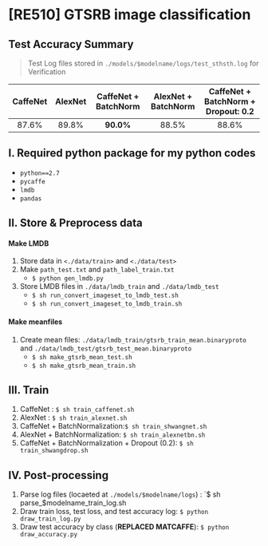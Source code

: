 # [RE510] GTSRB image classification
## Test Accuracy Summary
> Test Log files stored in `./models/$modelname/logs/test_sthsth.log` for Verification

| CaffeNet | AlexNet | CaffeNet + BatchNorm | AlexNet + BatchNorm | CaffeNet + BatchNorm + Dropout: 0.2 |
| :---: | :---: | :---: | :---: | :---: |
| 87.6% | 89.8% | __90.0%__ | 88.5% | 88.6% |


## I. Required python package for my python codes
* `python==2.7`
* `pycaffe`
* `lmdb`
* `pandas`

## II. Store & Preprocess data

#### Make LMDB
1. Store data in `<./data/train>` and `<./data/test>`
2. Make `path_test.txt` and `path_label_train.txt`
    * `$ python gen_lmdb.py`
3. Store LMDB files in `./data/lmdb_train` and `./data/lmdb_test`
    * `$ sh run_convert_imageset_to_lmdb_test.sh`  
    * `$ sh run_convert_imageset_to_lmdb_train.sh`

#### Make meanfiles
1. Create mean files: `./data/lmdb_train/gtsrb_train_mean.binaryproto` and `./data/lmdb_test/gtsrb_test_mean.binaryproto`
    * `$ sh make_gtsrb_mean_test.sh`
    * `$ sh make_gtsrb_mean_train.sh`

## III. Train
1. CaffeNet : `$ sh train_caffenet.sh`
2. AlexNet  : `$ sh train_alexnet.sh`
3. CaffeNet + BatchNormalization:`$ sh train_shwangnet.sh`
4. AlexNet + BatchNormalization: `$ sh train_alexnetbn.sh`
5. CaffeNet + BatchNormalization + Dropout (0.2): `$ sh train_shwangdrop.sh`

## IV. Post-processing
1. Parse log files (locaeted at `./models/$modelname/logs`) : `$ sh parse_$modelname_train_log.sh
2. Draw train loss, test loss, and test accuracy log: `$ python draw_train_log.py`
3. Draw test accuracy by class (__REPLACED MATCAFFE__): `$ python draw_accuracy.py`
